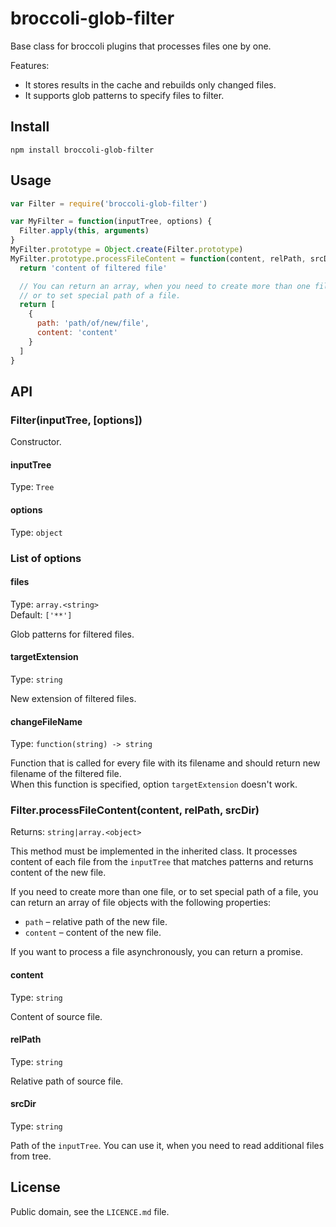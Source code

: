 # broccoli-glob-filter

Base class for broccoli plugins that processes files one by one.

Features:

* It stores results in the cache and rebuilds only changed files.
* It supports glob patterns to specify files to filter.

## Install

```
npm install broccoli-glob-filter
```

## Usage

```js
var Filter = require('broccoli-glob-filter')

var MyFilter = function(inputTree, options) {
  Filter.apply(this, arguments)
}
MyFilter.prototype = Object.create(Filter.prototype)
MyFilter.prototype.processFileContent = function(content, relPath, srcDir) {
  return 'content of filtered file'

  // You can return an array, when you need to create more than one file,
  // or to set special path of a file.
  return [
    {
      path: 'path/of/new/file',
      content: 'content'
    }
  ]
}
```

## API

### Filter(inputTree, [options])

Constructor.

#### inputTree

Type: `Tree`

#### options

Type: `object`

### List of options

#### files

Type: `array.<string>`
<br>
Default: `['**']`

Glob patterns for filtered files.

#### targetExtension

Type: `string`

New extension of filtered files.

#### changeFileName

Type: `function(string) -> string`

Function that is called for every file with its filename and should
return new filename of the filtered file.
<br>
When this function is specified, option `targetExtension` doesn't work.

### Filter.processFileContent(content, relPath, srcDir)

Returns: `string|array.<object>`

This method must be implemented in the inherited class.
It processes content of each file from the `inputTree` that matches patterns
and returns content of the new file.

If you need to create more than one file, or to set special path of a file,
you can return an array of file objects with the following properties:
* `path` &ndash; relative path of the new file.
* `content` &ndash; content of the new file.

If you want to process a file asynchronously, you can return a promise.

#### content

Type: `string`

Content of source file.

#### relPath

Type: `string`

Relative path of source file.

#### srcDir

Type: `string`

Path of the `inputTree`.
You can use it, when you need to read additional files from tree.

## License

Public domain, see the `LICENCE.md` file.

